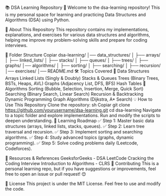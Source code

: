 📚 DSA Learning Repository
🚀 Welcome to the dsa-learning repository! This is my personal space for learning and practicing Data Structures and Algorithms (DSA) using Python.

📌 About This Repository
This repository contains my implementations, explanations, and exercises for various data structures and algorithms, helping me improve my problem-solving skills and prepare for coding interviews.

📂 Folder Structure
Copiar
dsa-learning/
│── data_structures/
│   ├── arrays/
│   ├── linked_lists/
│   ├── stacks/
│   ├── queues/
│   ├── trees/
│   ├── graphs/
│── algorithms/
│   ├── sorting/
│   ├── searching/
│   ├── recursion/
│── exercises/
│── README.md
🛠 Topics Covered
🔹 Data Structures
Arrays
Linked Lists (Singly & Doubly)
Stacks & Queues
Trees (Binary Trees, BSTs, Heaps, AVL)
Graphs (Adjacency List, DFS, BFS)
Hash Tables
🔹 Algorithms
Sorting (Bubble, Selection, Insertion, Merge, Quick Sort)
Searching (Binary Search, Linear Search)
Recursion & Backtracking
Dynamic Programming
Graph Algorithms (Dijkstra, A* Search)
💡 How to Use This Repository
Clone the repository:
sh
Copiar
git clone https://github.com/yourusername/dsa-learning.git
cd dsa-learning
Navigate to a topic folder and explore implementations.
Run and modify the scripts to deepen understanding.
📖 Learning Roadmap
✅ Step 1: Master basic data structures (arrays, linked lists, stacks, queues).
✅ Step 2: Learn tree traversal and recursion.
✅ Step 3: Implement sorting and searching algorithms.
✅ Step 4: Study advanced topics (graphs, dynamic programming).
✅ Step 5: Solve coding problems daily (Leetcode, Codeforces).

📌 Resources & References
GeeksforGeeks - DSA
LeetCode
Cracking the Coding Interview
Introduction to Algorithms - CLRS
📝 Contributing
This is a personal learning repo, but if you have suggestions or improvements, feel free to open an issue or pull request! 😊

📜 License
This project is under the MIT License. Feel free to use and modify the code.
